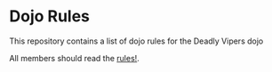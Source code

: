 Dojo Rules
==========

This repository contains a list of dojo rules for the Deadly Vipers dojo

All members should read the [rules!](https://github.com/deadlyvipers).
